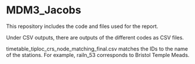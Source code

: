 # MDM3_Jacobs

This repository includes the code and files used for the report. 

Under CSV outputs, there are outputs of the different codes as CSV files.

timetable_tiploc_crs_node_matching_final.csv matches the IDs to the name of the stations. For example, railn_53 corresponds to Bristol Temple Meads. 
